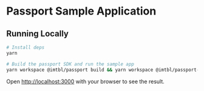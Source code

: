 # Passport Sample Application

## Running Locally

```bash
# Install deps
yarn

# Build the passport SDK and run the sample app
yarn workspace @imtbl/passport build && yarn workspace @imtbl/passport-sdk-sample-app dev
```

Open [http://localhost:3000](http://localhost:3000) with your browser to see the result.
